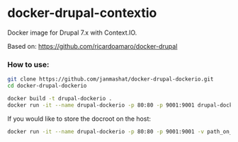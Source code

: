 docker-drupal-contextio
==============

Docker image for Drupal 7.x with Context.IO.

Based on: https://github.com/ricardoamaro/docker-drupal

### How to use:

```sh
git clone https://github.com/janmashat/docker-drupal-dockerio.git
cd docker-drupal-dockerio

docker build -t drupal-dockerio .
docker run -it --name drupal-dockerio -p 80:80 -p 9001:9001 drupal-dockerio
```

If you would like to store the docroot on the host:

```sh
docker run -it --name drupal-dockerio -p 80:80 -p 9001:9001 -v path_on_the_host:/var/www drupal-dockerio
```
